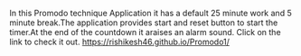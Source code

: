 In this Promodo technique Application it has a default 25 minute work and 5 minute break.The application provides start and reset button to start the timer.At the end of the countdown it araises an alarm sound.
Click on the link to check it out. https://rishikesh46.github.io/Promodo1/
